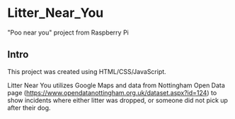 # Litter_Near_You
"Poo near you" project from Raspberry Pi

## Intro

This project was created using HTML/CSS/JavaScript.

Litter Near You utilizes Google Maps and data from Nottingham Open Data page (https://www.opendatanottingham.org.uk/dataset.aspx?id=124) to show incidents where either litter was dropped, or someone did not pick up after their dog.
 

